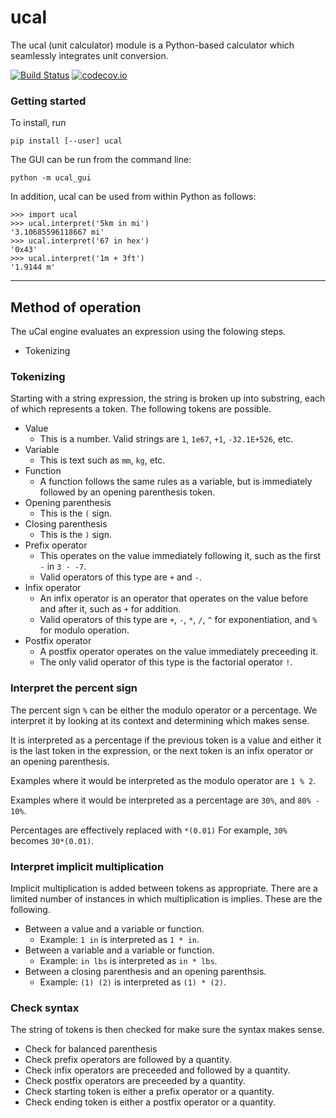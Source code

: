 # ucal

The ucal (unit calculator) module is a Python-based calculator which seamlessly integrates unit conversion.

[![Build Status](https://travis-ci.org/timkostka/ucal.png)](https://travis-ci.org/timkostka/ucal)
[![codecov.io](https://codecov.io/github/timkostka/ucal/coverage.svg?branch=master)](https://codecov.io/github/timkostka/ucal)

### Getting started

To install, run

    pip install [--user] ucal

The GUI can be run from the command line:

    python -m ucal_gui

In addition, ucal can be used from within Python as follows:

    >>> import ucal
    >>> ucal.interpret('5km in mi')
    '3.10685596118667 mi'
    >>> ucal.interpret('67 in hex')
    '0x43'
    >>> ucal.interpret('1m + 3ft')
    '1.9144 m'

---

## Method of operation

The uCal engine evaluates an expression using the folowing steps.
* Tokenizing


### Tokenizing

Starting with a string expression, the string is broken up into substring, each of which represents a token.  The following tokens are possible.
* Value
  * This is a number.  Valid strings are `1`, `1e67`, `+1`, `-32.1E+526`, etc.
* Variable
  * This is text such as `mm`, `kg`, etc.
* Function
  * A function follows the same rules as a variable, but is immediately followed by an opening parenthesis token.
* Opening parenthesis
  * This is the `(` sign.
* Closing parenthesis
  * This is the `)` sign.
* Prefix operator
  * This operates on the value immediately following it, such as the first `-` in `3 - -7`.
  * Valid operators of this type are `+` and `-`.
* Infix operator
  * An infix operator is an operator that operates on the value before and after it, such as `+` for addition.
  * Valid operators of this type are `+`, `-`, `*`, `/`, `^` for exponentiation, and `%` for modulo operation.
* Postfix operator
  * A postfix operator operates on the value immediately preceeding it.
  * The only valid operator of this type is the factorial operator `!`.


### Interpret the percent sign

The percent sign `%` can be either the modulo operator or a percentage.  We interpret it by looking at its context and determining which makes sense.

It is interpreted as a percentage if the previous token is a value and either it is the last token in the expression, or the next token is an infix operator or an opening parenthesis.

Examples where it would be interpreted as the modulo operator are `1 % 2`.

Examples where it would be interpreted as a percentage are `30%`, and `80% - 10%`.

Percentages are effectively replaced with `*(0.01)`  For example, `30%` becomes `30*(0.01)`. 

### Interpret implicit multiplication

Implicit multiplication is added between tokens as appropriate.  There are a limited number of instances in which multiplication is implies.  These are the following.

* Between a value and a variable or function.
  * Example: `1 in` is interpreted as `1 * in`.
* Between a variable and a variable or function.
  * Example: `in lbs` is interpreted as `in * lbs`.
* Between a closing parenthesis and an opening parenthsis.
  * Example: `(1) (2)` is interpreted as `(1) * (2)`.


### Check syntax

The string of tokens is then checked for make sure the syntax makes sense.

* Check for balanced parenthesis
* Check prefix operators are followed by a quantity.
* Check infix operators are preceeded and followed by a quantity.
* Check postfix operators are preceeded by a quantity.
* Check starting token is either a prefix operator or a quantity.
* Check ending token is either a postfix operator or a quantity.
